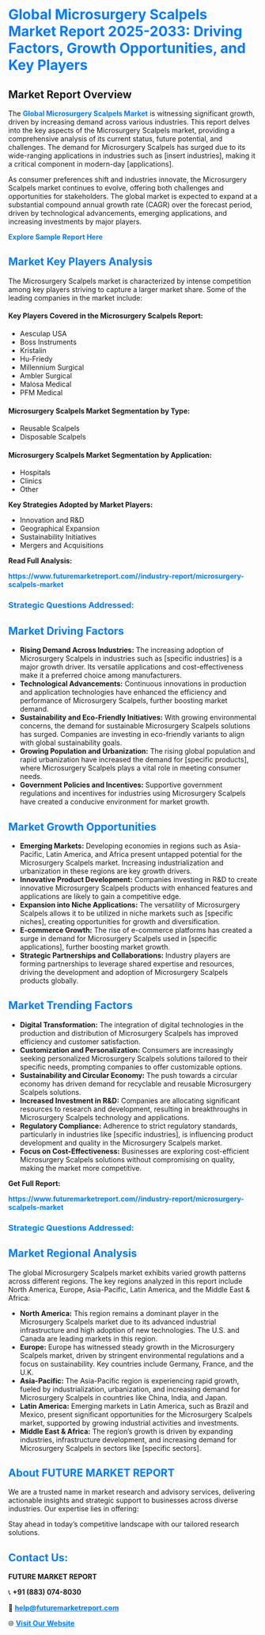 <h1 style="color: #007BFF;">Global Microsurgery Scalpels Market Report 2025-2033: Driving Factors, Growth Opportunities, and Key Players</h1>

<section id="overview">
<h2>Market Report Overview</h2>
<p>The <a href="https://www.futuremarketreport.com//industry-report/microsurgery-scalpels-market" style="color: #007BFF; text-decoration: none;"><strong>Global Microsurgery Scalpels Market</strong></a> is witnessing significant growth, driven by increasing demand across various industries. This report delves into the key aspects of the Microsurgery Scalpels market, providing a comprehensive analysis of its current status, future potential, and challenges. The demand for Microsurgery Scalpels has surged due to its wide-ranging applications in industries such as [insert industries], making it a critical component in modern-day [applications].</p>
<p>As consumer preferences shift and industries innovate, the Microsurgery Scalpels market continues to evolve, offering both challenges and opportunities for stakeholders. The global market is expected to expand at a substantial compound annual growth rate (CAGR) over the forecast period, driven by technological advancements, emerging applications, and increasing investments by major players.</p>
</section>

<section id="overview">
<p><a href="https://www.futuremarketreport.com//request-sample/reportId=61830" style="color: #007BFF; text-decoration: none;"><strong>Explore Sample Report Here</strong></a></p>
</section>

<section id="key-players">
<h2 style="color: #007BFF;">Market Key Players Analysis</h2>
<p>The Microsurgery Scalpels market is characterized by intense competition among key players striving to capture a larger market share. Some of the leading companies in the market include:</p>
<h4>Key Players Covered in the Microsurgery Scalpels Report:</h4>
<ul><li>Aesculap USA</li><li>Boss Instruments</li><li>Kristalin</li><li>Hu-Friedy</li><li>Millennium Surgical</li><li>Ambler Surgical</li><li>Malosa Medical</li><li>PFM Medical</li></ul>
<h4>Microsurgery Scalpels Market Segmentation by Type:</h4>
<ul><li>Reusable Scalpels</li><li>Disposable Scalpels</li></ul>

<h4>Microsurgery Scalpels Market Segmentation by Application:</h4>
<ul><li>Hospitals</li><li>Clinics</li><li>Other</li></ul>
<p><strong>Key Strategies Adopted by Market Players:</strong></p>
<ul>
<li>Innovation and R&D</li>
<li>Geographical Expansion</li>
<li>Sustainability Initiatives</li>
<li>Mergers and Acquisitions</li>
</ul>
</section>

<section>
<p><strong>Read Full Analysis: </strong></p><a href="https://www.futuremarketreport.com//industry-report/microsurgery-scalpels-market" style="color: #007BFF; text-decoration: none;"><strong>https://www.futuremarketreport.com//industry-report/microsurgery-scalpels-market</strong></a>
<h3 style="color: #007BFF;">Strategic Questions Addressed:</h3>
</section>

<section id="driving-factors">
<h2 style="color: #007BFF;">Market Driving Factors</h2>
<ul>
<li><strong>Rising Demand Across Industries:</strong> The increasing adoption of Microsurgery Scalpels in industries such as [specific industries] is a major growth driver. Its versatile applications and cost-effectiveness make it a preferred choice among manufacturers.</li>
<li><strong>Technological Advancements:</strong> Continuous innovations in production and application technologies have enhanced the efficiency and performance of Microsurgery Scalpels, further boosting market demand.</li>
<li><strong>Sustainability and Eco-Friendly Initiatives:</strong> With growing environmental concerns, the demand for sustainable Microsurgery Scalpels solutions has surged. Companies are investing in eco-friendly variants to align with global sustainability goals.</li>
<li><strong>Growing Population and Urbanization:</strong> The rising global population and rapid urbanization have increased the demand for [specific products], where Microsurgery Scalpels plays a vital role in meeting consumer needs.</li>
<li><strong>Government Policies and Incentives:</strong> Supportive government regulations and incentives for industries using Microsurgery Scalpels have created a conducive environment for market growth.</li>
</ul>
</section>

<section id="growth-opportunities">
<h2 style="color: #007BFF;">Market Growth Opportunities</h2>
<ul>
<li><strong>Emerging Markets:</strong> Developing economies in regions such as Asia-Pacific, Latin America, and Africa present untapped potential for the Microsurgery Scalpels market. Increasing industrialization and urbanization in these regions are key growth drivers.</li>
<li><strong>Innovative Product Development:</strong> Companies investing in R&D to create innovative Microsurgery Scalpels products with enhanced features and applications are likely to gain a competitive edge.</li>
<li><strong>Expansion into Niche Applications:</strong> The versatility of Microsurgery Scalpels allows it to be utilized in niche markets such as [specific niches], creating opportunities for growth and diversification.</li>
<li><strong>E-commerce Growth:</strong> The rise of e-commerce platforms has created a surge in demand for Microsurgery Scalpels used in [specific applications], further boosting market growth.</li>
<li><strong>Strategic Partnerships and Collaborations:</strong> Industry players are forming partnerships to leverage shared expertise and resources, driving the development and adoption of Microsurgery Scalpels products globally.</li>
</ul>
</section>

<section id="trending-factors">
<h2 style="color: #007BFF;">Market Trending Factors</h2>
<ul>
<li><strong>Digital Transformation:</strong> The integration of digital technologies in the production and distribution of Microsurgery Scalpels has improved efficiency and customer satisfaction.</li>
<li><strong>Customization and Personalization:</strong> Consumers are increasingly seeking personalized Microsurgery Scalpels solutions tailored to their specific needs, prompting companies to offer customizable options.</li>
<li><strong>Sustainability and Circular Economy:</strong> The push towards a circular economy has driven demand for recyclable and reusable Microsurgery Scalpels solutions.</li>
<li><strong>Increased Investment in R&D:</strong> Companies are allocating significant resources to research and development, resulting in breakthroughs in Microsurgery Scalpels technology and applications.</li>
<li><strong>Regulatory Compliance:</strong> Adherence to strict regulatory standards, particularly in industries like [specific industries], is influencing product development and quality in the Microsurgery Scalpels market.</li>
<li><strong>Focus on Cost-Effectiveness:</strong> Businesses are exploring cost-efficient Microsurgery Scalpels solutions without compromising on quality, making the market more competitive.</li>
</ul>
</section>

<section>
<p><strong>Get Full Report: </strong></p><a href="https://www.futuremarketreport.com//industry-report/microsurgery-scalpels-market" style="color: #007BFF; text-decoration: none;"><strong>https://www.futuremarketreport.com//industry-report/microsurgery-scalpels-market</strong></a>
<h3 style="color: #007BFF;">Strategic Questions Addressed:</h3>
</section>


<section id="regional-analysis">
<h2 style="color: #007BFF;">Market Regional Analysis</h2>
<p>The global Microsurgery Scalpels market exhibits varied growth patterns across different regions. The key regions analyzed in this report include North America, Europe, Asia-Pacific, Latin America, and the Middle East & Africa:</p>
<ul>
<li><strong>North America:</strong> This region remains a dominant player in the Microsurgery Scalpels market due to its advanced industrial infrastructure and high adoption of new technologies. The U.S. and Canada are leading markets in this region.</li>
<li><strong>Europe:</strong> Europe has witnessed steady growth in the Microsurgery Scalpels market, driven by stringent environmental regulations and a focus on sustainability. Key countries include Germany, France, and the U.K.</li>
<li><strong>Asia-Pacific:</strong> The Asia-Pacific region is experiencing rapid growth, fueled by industrialization, urbanization, and increasing demand for Microsurgery Scalpels in countries like China, India, and Japan.</li>
<li><strong>Latin America:</strong> Emerging markets in Latin America, such as Brazil and Mexico, present significant opportunities for the Microsurgery Scalpels market, supported by growing industrial activities and investments.</li>
<li><strong>Middle East & Africa:</strong> The region’s growth is driven by expanding industries, infrastructure development, and increasing demand for Microsurgery Scalpels in sectors like [specific sectors].</li>
</ul>
</section>

<footer>
<h2 style="color: #007BFF;">About FUTURE MARKET REPORT</h2>
<p>We are a trusted name in market research and advisory services, delivering actionable insights and strategic support to businesses across diverse industries. Our expertise lies in offering:</p>

<p>Stay ahead in today’s competitive landscape with our tailored research solutions.</p>

<h2 style="color: #007BFF;">Contact Us:</h2>
<p><strong>FUTURE MARKET REPORT</strong></p>
<p>📞 <strong>+91 (883) 074-8030</strong></p>
<p>📧 <strong><a href="mailto:help@futuremarketreport.com" style="color: #007BFF;">help@futuremarketreport.com</a></strong></p>
<p>🌐 <strong><a href="https://www.futuremarketreport.com/" style="color: #007BFF;">Visit Our Website</a></strong></p>
</footer>